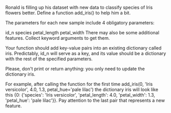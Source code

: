 Ronald is filling up his dataset with new data to classify species of Iris flowers better. Define a function add_iris() to help him a bit.

The parameters for each new sample include 4 obligatory parameters:

id_n
species
petal_length
petal_width
There may also be some additional features. Collect keyword arguments to get them.

Your function should add key-value pairs into an existing dictionary called iris. Predictably, id_n will serve as a key, and its value should be a dictionary with the rest of the specified parameters.

Please, don't print or return anything: you only need to update the dictionary iris.

For example, after calling the function for the first time add_iris(0, 'Iris versicolor', 4.0, 1.3, petal_hue='pale lilac') the dictionary iris will look like this {0: {'species': 'Iris versicolor', 'petal_length': 4.0, 'petal_width': 1.3, 'petal_hue': 'pale lilac'}}. Pay attention to the last pair that represents a new feature.
